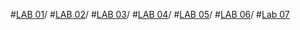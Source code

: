 #[LAB 01](https://github.com/2303a51687/AIML-2024-25/blob/main/AIML%20LAB01.ipynb)/
#[LAB 02]( https://github.com/2303a51687/AIML-2024-25/blob/main/AIML%20LAB02.ipynb)/
#[LAB 03]( https://github.com/2303a51687/AIML-2024-25/blob/main/AIML%20LAB03.ipynb)/
#[LAB 04]( https://github.com/2303a51687/AIML-2024-25/blob/main/AIML%20LAB04.ipynb)/
#[LAB 05]( https://github.com/2303a51687/AIML-2024-25/blob/main/AIML%20LAB05.ipynb)/
#[LAB 06]( https://github.com/2303a51687/AIML-2024-25/blob/main/AIML%20LAB06.ipynb)/
#[Lab 07](https://github.com/2303a51687/AIML-2024-25/blob/main/AIML%20LAB07.ipynb.ipynb)
